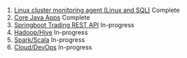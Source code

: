 1. [Linux cluster monitoring agent (Linux and SQL)](./linux_sql) Complete
2. [Core Java Apps](./core_java) Complete
3. [Springboot Trading REST API](./springboot) In-progress
4. [Hadoop/Hive](./hadoop) In-progress
5. [Spark/Scala](./spark) In-progress
6. [Cloud/DevOps](./cloud_devops) In-progress

